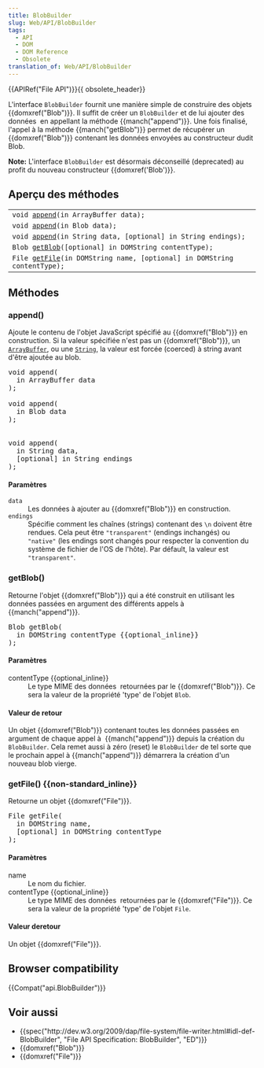 ```yaml
---
title: BlobBuilder
slug: Web/API/BlobBuilder
tags:
  - API
  - DOM
  - DOM Reference
  - Obsolete
translation_of: Web/API/BlobBuilder
---
```

<p>{{APIRef("File API")}}{{ obsolete_header}}</p>

<p>L'interface <code>BlobBuilder</code> fournit une manière simple de construire des objets {{domxref("Blob")}}. Il suffit de créer un <code>BlobBuilder</code> et de lui ajouter des données  en appellant la méthode {{manch("append")}}. Une fois finalisé, l'appel à la méthode {{manch("getBlob")}} permet de récupérer un {{domxref("Blob")}} contenant les données envoyées au constructeur dudit Blob.</p>

<div class="note">
  <p><strong>Note:</strong> L'interface <code>BlobBuilder</code> est désormais déconseillé (deprecated) au profit du nouveau constructeur {{domxref('Blob')}}.</p>
</div>

<h2 id="Aperçu_des_méthodes">Aperçu des méthodes</h2>

<table class="standard-table">
 <tbody>
  <tr>
   <td><code>void <a href="/en-US/docs/Web/API/BlobBuilder#append()">append</a>(in ArrayBuffer data);</code></td>
  </tr>
  <tr>
   <td><code>void <a href="/en-US/docs/Web/API/BlobBuilder#append()">append</a>(in Blob data);</code></td>
  </tr>
  <tr>
   <td><code>void <a href="/en-US/docs/Web/API/BlobBuilder#append()">append</a>(in String data, [optional] in String endings);</code></td>
  </tr>
  <tr>
   <td><code>Blob <a href="/en-US/docs/Web/API/BlobBuilder#getBlob()">getBlob</a>([optional] in DOMString contentType);</code></td>
  </tr>
  <tr>
   <td><code>File <a href="/en-US/docs/Web/API/BlobBuilder#getFile()">getFile</a>(in DOMString name, [optional] in DOMString contentType);</code></td>
  </tr>
 </tbody>
</table>

<h2 id="Méthodes">Méthodes</h2>

<h3 id="append()">append()</h3>

<p>Ajoute le contenu de l'objet JavaScript spécifié au {{domxref("Blob")}} en construction. Si la valeur spécifiée n'est pas un {{domxref("Blob")}}, un <a href="/en-US/docs/Web/JavaScript/Reference/Global_Objects/ArrayBuffer"><code>ArrayBuffer</code></a>, ou une <a href="/en-US/docs/Web/JavaScript/Reference/Global_Objects/String"><code>String</code></a>, la valeur est forcée (coerced) à string avant d'être ajoutée au blob.</p>

<pre class="syntaxbox">void append(
  in ArrayBuffer data
);

void append(
  in Blob data
);


void append(
  in String data,
  [optional] in String endings
);
</pre>

<h4 id="Paramètres">Paramètres</h4>

<dl>
 <dt><code>data</code></dt>
 <dd>Les données à ajouter au {{domxref("Blob")}} en construction.</dd>
 <dt><code>endings</code></dt>
 <dd>Spécifie comment les chaînes (strings) contenant des <code>\n</code> doivent être rendues. Cela peut être <code>"transparent"</code> (endings inchangés) ou <code>"native"</code> (les endings sont changés pour respecter la convention du système de fichier de l'OS de l'hôte). Par défault, la valeur est <code>"transparent"</code>.</dd>
</dl>

<h3 id="getBlob()">getBlob()</h3>

<p>Retourne l'objet {{domxref("Blob")}} qui a été construit en utilisant les données passées en argument des différents appels à {{manch("append")}}.</p>

<pre class="syntaxbox">Blob getBlob(
  in DOMString contentType {{optional_inline}}
);
</pre>

<h4 id="Paramètres_2">Paramètres</h4>

<dl>
 <dt>contentType {{optional_inline}}</dt>
 <dd>Le type MIME des données  retournées par le {{domxref("Blob")}}. Ce sera la valeur de la propriété 'type' de l'objet <code>Blob</code>.</dd>
</dl>

<h4 id="Valeur_de_retour">Valeur de retour</h4>

<p>Un objet {{domxref("Blob")}} contenant toutes les données passées en argument de chaque appel à  {{manch("append")}} depuis la création du <code>BlobBuilder</code>. Cela remet aussi à zéro (reset) le <code>BlobBuilder</code> de tel sorte que le prochain appel à {{manch("append")}} démarrera la création d'un nouveau blob vierge.</p>

<h3 id="getFile()_non-standard_inline">getFile() {{non-standard_inline}}</h3>

<p>Retourne un objet {{domxref("File")}}.</p>

<pre class="syntaxbox">File getFile(
  in DOMString name,
  [optional] in DOMString contentType
);
</pre>

<h4 id="Paramètres_3">Paramètres</h4>

<dl>
 <dt>name</dt>
 <dd>Le nom du fichier.</dd>
 <dt>contentType {{optional_inline}}</dt>
 <dd>Le type MIME des données  retournées par le {{domxref("File")}}. Ce sera la valeur de la propriété 'type' de l'objet <code>File</code>.</dd>
</dl>

<h4 id="Valeur_deretour">Valeur deretour</h4>

<p>Un objet {{domxref("File")}}.</p>

<h2 id="Browser_compatibility">Browser compatibility</h2>



<p>{{Compat("api.BlobBuilder")}}</p>

<h2 id="Voir_aussi">Voir aussi</h2>

<ul>
 <li>{{spec("http://dev.w3.org/2009/dap/file-system/file-writer.html#idl-def-BlobBuilder", "File API Specification: BlobBuilder", "ED")}}</li>
 <li>{{domxref("Blob")}}</li>
 <li>{{domxref("File")}}</li>
</ul>
